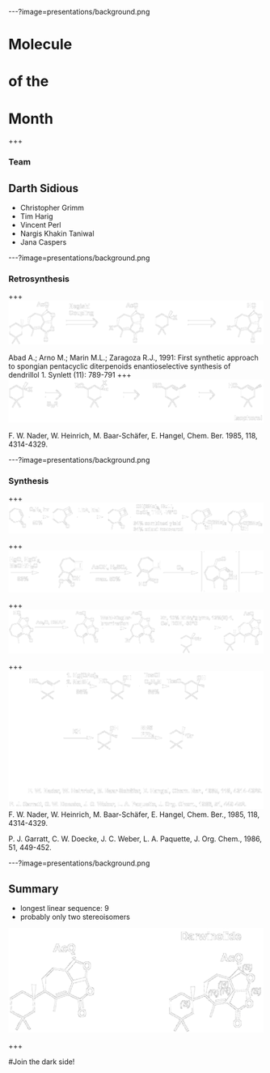 ---?image=presentations/background.png
# Molecule 
# of the 
# Month

+++

### Team 
## Darth Sidious
* Christopher Grimm
* Tim Harig
* Vincent Perl
* Nargis Khakin Taniwal
* Jana Caspers

---?image=presentations/background.png
### Retrosynthesis
+++
![Retrosynthesis](presentations/Retrosynthese1.png)

Abad A.; Arno M.; Marin M.L.; Zaragoza R.J., 1991: First synthetic approach to spongian 
pentacyclic diterpenoids enantioselective synthesis of dendrillol 1. Synlett (11): 789-791
+++
![Retrosynthesis Isophorol](presentations/Retrosynthese2.png)

F. W. Nader, W. Heinrich, M. Baar-Schäfer, E. Hangel, Chem. Ber. 1985, 118, 4314-4329.

---?image=presentations/background.png
### Synthesis
+++
![Synthesis](presentations/Synthese1.png)


+++
![Synthesis](presentations/Synthese2.png)


+++
![Synthesis](presentations/Synthese3.png)


+++
![Synthesis](presentations/Synthese4.png)
F. W. Nader, W. Heinrich, M. Baar-Schäfer, E. Hangel, Chem. Ber., 1985, 118, 4314-4329.

P. J. Garratt, C. W. Doecke, J. C. Weber, L. A. Paquette, J. Org. Chem., 1986, 51, 449-452.

---?image=presentations/background.png
## Summary
- longest linear sequence: 9
- probably only two stereoisomers

![Synthesis](presentations/comparison.png)

+++

#Join the dark side!



